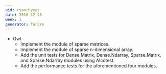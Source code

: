 ```yaml
---
uid: ryanrhymes
date: 2016-12-26
week: 1
generator: furore
---
```


- Owl
  - Implement the module of sparse matrices.
  - Implement the module of sparse n-dimensional array.
  - Add the unit tests for Dense.Matrix, Dense.Ndarray, Sparse.Matrix, and Sparse.Ndarray modules using Alcotest.
  - Add the performance tests for the aforementioned four modules.

